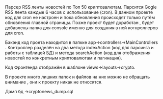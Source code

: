 Парсер RSS ленты новостей по Топ 50 криптовалютам. Парсится Gogle RSS лента каждые 6 часов с использование (cron). В данном проекте код  для cron не настроен и пока обновления происходят только путём
обновления главной страницы. Позже проект будет доработан , будет добавлены папка для console именно для создания в ней котнроллеров для cron.

Бэкэнд код проета находится в папкке app->controllers->MainControllers . Контроллер разделён на два метода indexAction (код для парсинга и работы с таблицей БД) и метода searchAction (код для отображения новостей по конкретным криптовалютам
и пагинация). 

Код Фронтенда отображён в шаблоне views->layouts->crypto.   

В проекте много лишних папок и файлов на них можно не обращать внимание , они к проекту никак не относятся. 

Дамп бд ->cryptonews_dump.sql



